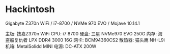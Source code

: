 # Hackintosh
Gigabyte Z370n WiFi / i7-8700 / NVMe 970 EVO / Mojave 10.14.1


主板: 技嘉Z370n WiFi
CPU: i7 8700
硬盘: 三星 NVMe970 EVO 250G
内存: 海盗船复仇者 LPX DDR4 3000 16G
网卡: BCM94360CS2
散热器:  猫头鹰 NH-L9i
机箱: MetalSolidd MINI
电源: DC-ATX 200W

